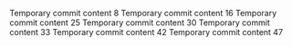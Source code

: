 Temporary commit content 8
Temporary commit content 16
Temporary commit content 25
Temporary commit content 30
Temporary commit content 33
Temporary commit content 42
Temporary commit content 47
